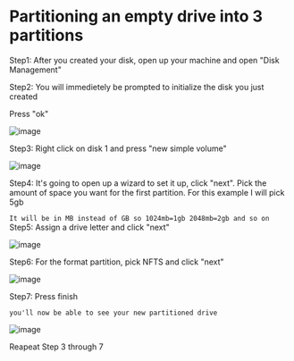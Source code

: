 # Partitioning an empty drive into 3 partitions

Step1: After you created your disk, open up your machine and open "Disk Management"

Step2: You will immedietely be prompted to initialize the disk you just created

Press "ok"

![image](https://github.com/user-attachments/assets/aadcea73-69ed-4a77-9951-60a0acffa807)

Step3: Right click on disk 1 and press "new simple volume"

![image](https://github.com/user-attachments/assets/cc50e98a-90ae-4771-82ac-b98174366b43)

Step4: It's going to open up a wizard to set it up, click "next". Pick the amount of space you want for the first partition. For this example I will pick 5gb

``
It will be in MB instead of GB so 1024mb=1gb 2048mb=2gb and so on
``
Step5: Assign a drive letter and click "next"

![image](https://github.com/user-attachments/assets/62c1c88e-9fb3-4ded-9b5b-f6f6c8304e0b)

Step6: For the format partition, pick NFTS and click "next"

![image](https://github.com/user-attachments/assets/3bed993e-0fd9-46e0-bbef-08afbf95cb69)

Step7: Press finish

``
you'll now be able to see your new partitioned drive
``

![image](https://github.com/user-attachments/assets/f41a7ced-f5a0-4ed7-bb29-ca2df7bb631a)

Reapeat Step 3 through 7

